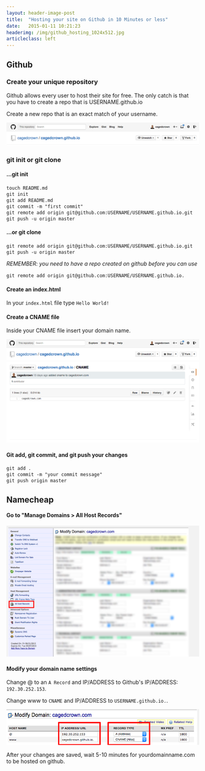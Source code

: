 ```yaml
---
layout: header-image-post
title:  "Hosting your site on Github in 10 Minutes or less"
date:   2015-01-11 10:21:23
headerimg: /img/github_hosting_1024x512.jpg
articleclass: left
---
```


## Github

### Create your unique repository

Github allows every user to host their site for free. The only catch is that you have to create a repo that is USERNAME.github.io

Create a new repo that is an exact match of your username.

<img src="/img/github_io.png" alt="github">

### git init or git clone

#### ...git init

```
touch README.md
git init
git add README.md
git commit -m "first commit"
git remote add origin git@github.com:USERNAME/USERNAME.github.io.git
git push -u origin master
```

#### ...or git clone

```
git remote add origin git@github.com:USERNAME/USERNAME.github.io.git
git push -u origin master
```

*REMEMBER: you need to have a repo created on github before you can use*

```
git remote add origin git@github.com:USERNAME/USERNAME.github.io.
```

#### Create an index.html

In your `index.html` file type `Hello World!`

#### Create a CNAME file

Inside your CNAME file insert your domain name.

<img src="/img/cname.png" alt="cname">

#### Git add, git commit, and git push your changes

```
git add .
git commit -m "your commit message"
git push origin master
```

## Namecheap

#### Go to "Manage Domains > All Host Records"

<img src="/img/all_host_records.png" alt="host records">

#### Modify your domain name settings

Change @ to an `A Record` and IP/ADDRESS to Github's IP/ADDRESS: `192.30.252.153`.


Change www to `CNAME` and IP/ADDRESS to `USERNAME.github.io.`.

<img src="/img/manage_domain.png" alt="manage domain">

After your changes are saved, wait 5-10 minutes for yourdomainname.com to be hosted on github.

